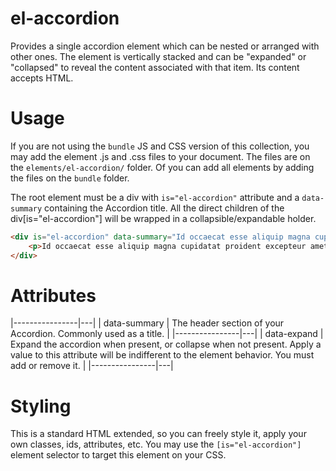 # el-accordion

Provides a single accordion element which can be nested or arranged with other ones. The element is vertically stacked and can be "expanded" or "collapsed" to reveal the content associated with that item. Its content accepts HTML.

# Usage

If you are not using the `bundle` JS and CSS version of this collection, you may add the element .js and .css files to your document.
The files are on the `elements/el-accordion/` folder. Of you can add all elements by adding the files on the `bundle` folder.

The root element must be a div with `is="el-accordion"` attribute and a `data-summary` containing the Accordion title.
All the direct children of the div[is="el-accordion"] will be wrapped in a collapsible/expandable holder.

```html
<div is="el-accordion" data-summary="Id occaecat esse aliquip magna cupidatat proident excepteur amet duis qui consectetur in ut sit sed magna">
	<p>Id occaecat esse aliquip magna cupidatat proident excepteur amet duis qui consectetur in ut sit sed magna incididunt ullamco et duis aliquip officia dolore consectetur est elit.</p>
</div>
```

# Attributes

|----------------|---|
| data-summary   | The header section of your Accordion. Commonly used as a title. |
|----------------|---|
| data-expand    | Expand the accordion when present, or collapse when not present. Apply a value to this attribute will be indifferent to the element behavior. You must add or remove it. |
|----------------|---|

# Styling

This is a standard HTML extended, so you can freely style it, apply your own classes, ids, attributes, etc.
You may use the `[is="el-accordion"]` element selector to target this element on your CSS.
